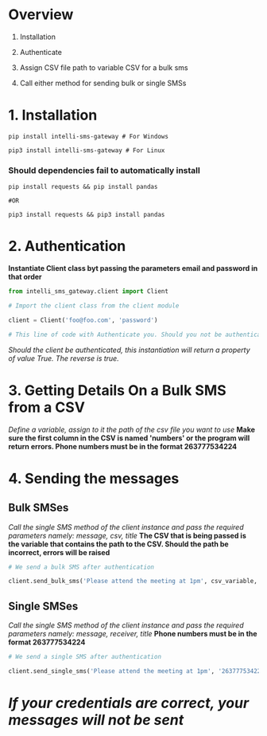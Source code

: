 # Overview

1. Installation

2. Authenticate

3. Assign CSV file path to variable CSV for a bulk sms

4. Call either method for sending bulk or single SMSs


# 1. Installation

```Shell
pip install intelli-sms-gateway # For Windows

pip3 install intelli-sms-gateway # For Linux
```

### Should dependencies fail to automatically install
```Shell
pip install requests && pip install pandas

#OR

pip3 install requests && pip3 install pandas

```


# 2. Authentication




**Instantiate Client class byt passing the parameters email and password in that order**
```Python
from intelli_sms_gateway.client import Client

# Import the client class from the client module

client = Client('foo@foo.com', 'password')

# This line of code with Authenticate you. Should you not be authenticated, it will raise an exception
```

*Should the client be authenticated, this instantiation will return a property of value True. The reverse is true.*



# 3. Getting Details On a Bulk SMS from a CSV



*Define a variable, assign to it the path of the csv file you want to use*
**Make sure the first column in the CSV is named 'numbers' or the program will return errors. Phone numbers must be in the format 263777534224**


# 4. Sending the messages



## Bulk SMSes




*Call the single SMS method of the client instance and pass the required parameters namely: message, csv, title*
**The CSV that is being passed is the variable that contains the path to the CSV. Should the path be incorrect, errors will be raised**

```Python
# We send a bulk SMS after authentication

client.send_bulk_sms('Please attend the meeting at 1pm', csv_variable, 'Meeting announcament')
```



## Single SMSes






*Call the single SMS method of the client instance and pass the required parameters namely: message, receiver, title*
**Phone numbers must be in the format 263777534224**

```Python
# We send a single SMS after authentication

client.send_single_sms('Please attend the meeting at 1pm', '263777534224', 'Meeting announcament')
```


#  *If your credentials are correct, your messages will not be sent*
